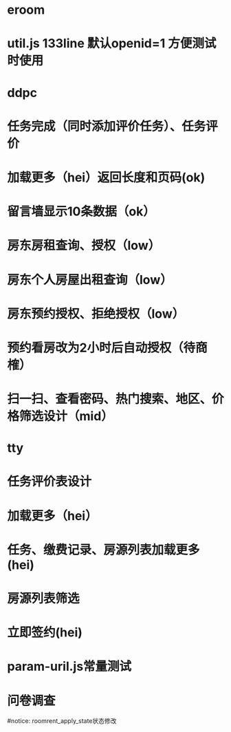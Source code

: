 # eroom
# util.js 133line 默认openid=1  方便测试时使用

# ddpc
# 任务完成（同时添加评价任务）、任务评价  
# 加载更多（hei）返回长度和页码(ok)
# 留言墙显示10条数据（ok）
# 房东房租查询、授权（low）
# 房东个人房屋出租查询（low）
# 房东预约授权、拒绝授权（low）
# 预约看房改为2小时后自动授权（待商榷）
# 扫一扫、查看密码、热门搜索、地区、价格筛选设计（mid）

# tty
# 任务评价表设计
# 加载更多（hei）
# 任务、缴费记录、房源列表加载更多(hei)
# 房源列表筛选
# 立即签约(hei)
# param-uril.js常量测试
# 问卷调查

#notice:  roomrent_apply_state状态修改
